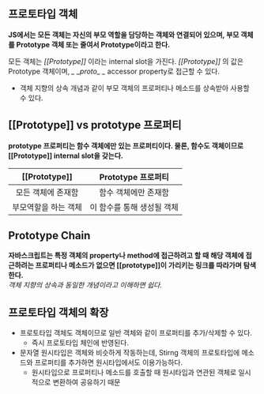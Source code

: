 ## 프로토타입 객체
__JS에서는 모든 객체는 자신의 부모 역할을 담당하는 객체와 연결되어 있으며, 부모 객체를 Prototype 객체 또는 줄여서 Prototype이라고 한다.__

모든 객체는 _\[\[Prototype\]\]_ 이라는 internal slot을 가진다. _\[\[Prototype\]\]_ 의 값은 Prototype 객체이며, _\_ \_proto\_ \__ accessor property로 접근할 수 있다. 

- 객체 지향의 상속 개념과 같이 부모 객체의 프로퍼티나 메소드를 상속받아 사용할 수 있다.

## \[\[Prototype\]\] vs prototype 프로퍼티
__prototype 프로퍼티는 함수 객체에만 있는 프로퍼티이다. 물론, 함수도 객체이므로 \[\[Prototype\]\] internal slot을 갖는다.__

|\[\[Prototype\]\]|Prototype 프로퍼티|
|:---:|:---:|
|모든 객체에 존재함|함수 객체에만 존재함|
|부모역할을 하는 객체|이 함수를 통해 생성될 객체|

## Prototype Chain
__자바스크립트는 특정 객체의 property나 method에 접근하려고 할 때 해당 객체에 접근하려는 프로퍼티나 메소드가 없으면 \[\[prototype\]\]이 가리키는 링크를 따라가며 탐색한다.__  
_객체 지향의 상속과 동일한 개념이라고 이해하면 쉽다._

## 프로토타입 객체의 확장
- 프로토타입 객체도 객체이므로 일반 객체와 같이 프로퍼티를 추가/삭제할 수 있다.
  - 즉시 프로토타입 체인에 반영된다.
- 문자열 원시타입은 객체와 비슷하게 작동하는데, Stirng 객체의 프로토타입에 메소드와 프로퍼티를 추가하면 원시타입에서도 이용가능하다.
  - 원시타입으로 프로퍼티나 메소드를 호출할 때 원시타입과 연관된 객체로 일시적으로 변환하여 공유하기 때문


